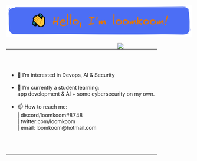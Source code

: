 ![](header.png)

<img align="right" width="40%"
     src="https://github-readme-stats-black-theta-32.vercel.app/api/top-langs/?username=loomkoom&langs_count=10&layout=compact&theme=gruvbox&bg_color=00000000&cache_seconds=1800&size_weight=0.2&count_weight=0.8" /> 
     
<table><tr><td valign="center" height="280">
     <ul>
          <li> 👀 I’m interested in Devops, AI & Security</li> <br/> 
          <li> 🌱 I’m currently a student learning:<br> app development & AI + some cybersecurity on my own.</li> <br/> 
          <li> 📫 How to reach me:<br>| discord/loomkoom#8748 <br/>| twitter.com/loomkoom <br/>| email: loomkoom@hotmail.com</li> 
     </ul> 
</td></tr></table>

<!---
![Top Langs](https://github-readme-stats-black-theta-32.vercel.app/api/top-langs/?username=loomkoom&&langs_count=10&layout=compact&size_weight=0.2&count_weight=0.8)
![willianrod's wakatime stats](https://github-readme-stats-black-theta-32.vercel.app/api/wakatime?username=loomkoom)
![Anurag's GitHub stats](https://github-readme-stats-black-theta-32.vercel.app/api?username=loomkoom)
![trophy](https://github-profile-trophy.vercel.app/?username=loomkoom)
--->
